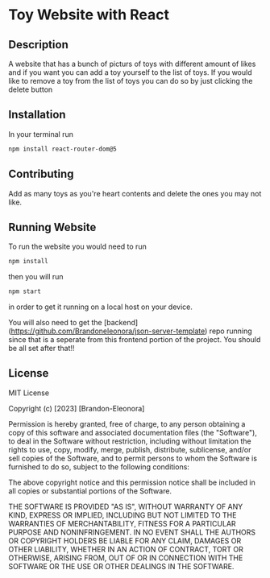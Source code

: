 # Toy Website with React

## Description

A website that has a bunch of picturs of toys with different amount of likes and if you want you can add a toy yourself to the list of toys. If you would like to remove a toy from the list of toys you can do so by just clicking the delete button


## Installation 

In your terminal run

```bash
npm install react-router-dom@5
```

## Contributing

Add as many toys as you're heart contents and delete the ones you may not like.

## Running Website

To run the  website you would need to run 

```bash
npm install  
```

then you will run 

```bash
npm start  
```

in order to get it running on a local host on your device.

You will also need to get the [backend] 
(https://github.com/Brandoneleonora/json-server-template) repo running since that is a seperate from this frontend portion of the project. You should be all set after that!!

## License

MIT License

Copyright (c) [2023] [Brandon-Eleonora]

Permission is hereby granted, free of charge, to any person obtaining a copy
of this software and associated documentation files (the "Software"), to deal
in the Software without restriction, including without limitation the rights
to use, copy, modify, merge, publish, distribute, sublicense, and/or sell
copies of the Software, and to permit persons to whom the Software is
furnished to do so, subject to the following conditions:

The above copyright notice and this permission notice shall be included in all
copies or substantial portions of the Software.

THE SOFTWARE IS PROVIDED "AS IS", WITHOUT WARRANTY OF ANY KIND, EXPRESS OR
IMPLIED, INCLUDING BUT NOT LIMITED TO THE WARRANTIES OF MERCHANTABILITY,
FITNESS FOR A PARTICULAR PURPOSE AND NONINFRINGEMENT. IN NO EVENT SHALL THE
AUTHORS OR COPYRIGHT HOLDERS BE LIABLE FOR ANY CLAIM, DAMAGES OR OTHER
LIABILITY, WHETHER IN AN ACTION OF CONTRACT, TORT OR OTHERWISE, ARISING FROM,
OUT OF OR IN CONNECTION WITH THE SOFTWARE OR THE USE OR OTHER DEALINGS IN THE
SOFTWARE.